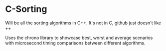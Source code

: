 # C-Sorting
Will be all the sorting algorithms in C++. It's not in C, github just doesn't like ++

Uses the chrono library to showcase best, worst and average scenarios with microsecond timing comparisons between different
algorithms.
